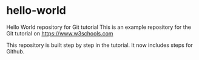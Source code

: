# hello-world
Hello World repository for Git tutorial
This is an example repository for the Git tutorial on https://www.w3schools.com

This repository is built step by step in the tutorial.
It now includes steps for Github.

